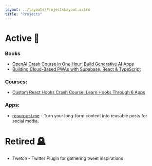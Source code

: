 ```yaml
---
layout: ../layouts/ProjectsLayout.astro
title: "Projects"
---
```


# Active 🎯

### Books

- [OpenAI Crash Course in One Hour: Build Generative AI Apps](/gen-ai)
- [Building Cloud-Based PWAs with Supabase, React & TypeScript](/pwa-example)

### Courses:

- [Custom React Hooks Crash Course: Learn Hooks Through 6 Apps](/custom-react-hooks)

### Apps:

- [repurpost.me](https://repurpost.me) - Turn your long-form content into reusable posts for social media.

# Retired 🪦

- Tweton - Twitter Plugin for gathering tweet inspirations
